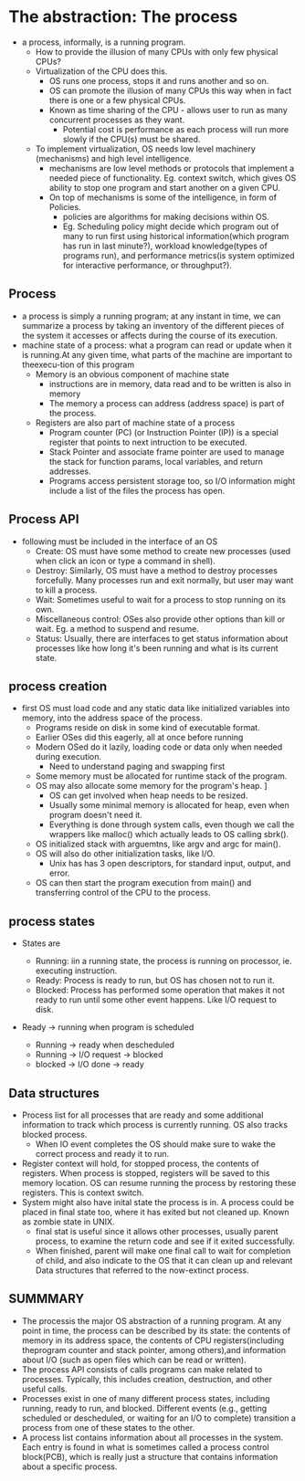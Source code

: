 # The abstraction: The process

- a process, informally, is a running program.
    - How to provide the illusion of many CPUs with only few physical CPUs?
    - Virtualization of the CPU does this. 
        - OS runs one process, stops it and runs another and so on.
        - OS can promote the illusion of many CPUs this way when in fact there is one or a few physical CPUs.
        - Known as time sharing of the CPU - allows user to run as many concurrent processes as they want.
            - Potential cost is performance as each process will run more slowly if the CPU(s) must be shared.
    - To implement virtualization, OS needs low level machinery (mechanisms) and high level intelligence.
        - mechanisms are low level methods or protocols that implement a needed piece of functionality. Eg. context switch, which gives OS ability to stop one program and start another on a given CPU.
        - On top of mechanisms is some of the intelligence, in form of Policies.
            - policies are algorithms for making decisions within OS. 
            - Eg. Scheduling policy might decide which program out of many to run first using historical information(which program has run in last minute?), workload knowledge(types of programs run), and performance metrics(is system optimized for interactive performance, or throughput?).
        
## Process
- a process is simply a running program; at any instant in time, we can summarize a process by taking an inventory of the different pieces of the system it accesses or affects during the course of its execution.
- machine state of a process: what a program can read or update when it is running.At any given time, what parts of the machine are important to theexecu-tion of this program
    - Memory is an obvious component of machine state
        - instructions are in memory, data read and to be written is also in memory
        - The memory a process can address (address space) is part of the process. 
    - Registers are also part of machine state of a process
        - Program counter (PC) (or Instruction Pointer (IP)) is a special register that points to next intruction to be executed. 
        - Stack Pointer and associate frame pointer are used to manage the stack for function params, local variables, and return addresses.
        - Programs access persistent storage too, so I/O information might include a list of the files the process has open.

## Process API
- following must be included in the interface of an OS
    - Create: OS must have some method to create new processes (used when click an icon or type a command in shell).
    - Destroy: Similarly, OS must have a method to destroy processes forcefully. Many processes run and exit normally, but user may want to kill a process.
    - Wait: Sometimes useful to wait for a process to stop running on its own.
    - Miscellaneous control: OSes also provide other options than kill or wait. Eg. a method to suspend and resume.
    - Status: Usually, there are interfaces to get status information about processes like how long it's been running and what is its current state.

## process creation
- first OS must load code and any static data like initialized variables into memory, into the address space of the process. 
    - Programs reside on disk in some kind of executable format.
    - Earlier OSes did this eagerly, all at once before running
    - Modern OSed do it lazily, loading code or data only when needed during execution.
        - Need to understand paging and swapping first
    - Some memory must be allocated for runtime stack of the program. 
    - OS may also allocate some memory for the program's heap. ]
        - OS can get involved when heap needs to be resized.
        - Usually some minimal memory is allocated for heap, even when program doesn't need it.
        - Everything is done through system calls, even though we call the wrappers like malloc() which actually leads to OS calling sbrk().
    - OS initialized stack with arguemtns, like argv and argc for main().
    - OS will also do other initialization tasks, like I/O. 
        - Unix has has 3 open descriptors, for standard input, output, and error. 
    - OS can then start the program execution from main() and transferring control of the CPU to the process. 

## process states
- States are
    - Running: iin a running state, the process is running on processor, ie. executing instruction.
    - Ready: Process is ready to run, but OS has chosen not to run it.
    - Blocked: Process has performed some operation that makes it not ready to run until some other event happens. Like I/O request to disk.

- Ready -> running  when program is scheduled
    - Running -> ready when descheduled
    - Running -> I/O request -> blocked
    - blocked -> I/O done -> ready
 
## Data structures
- Process list for all processes that are ready and some additional information to track which process is currently running. OS also tracks blocked process.
    - When IO event completes the OS should make sure to wake the correct process and ready it to run. 
- Register context will hold, for stopped process, the contents of registers. When process is stopped, registers will be saved to this memory location. OS can resume running the process by restoring these registers. This is context switch.
- System might also have inital state the process is in. A process could be placed in final state too, where it has exited but not cleaned up. Known as zombie state in UNIX.
    - final stat is useful since it allows other processes, usually parent process, to examine the return code and see if it exited successfully.
    - When finished, parent will make one final call to wait for completion of child, and also indicate to the OS that it can clean up and relevant Data structures that referred to the now-extinct process.

## SUMMMARY
- The processis the major OS abstraction of a running program. At any point in time, the process can be described by its state: the contents of memory in its address space, the contents of CPU registers(including theprogram counter and stack pointer, among others),and information about I/O (such as open files which can be read or written).
- The process API consists of calls programs can make related to processes. Typically, this includes creation, destruction, and other useful calls.
- Processes exist in one of many different process states, including running, ready to run, and blocked. Different events (e.g., getting scheduled or descheduled, or waiting for an I/O to complete) transition a process from one of these states to the other.
- A process list contains information about all processes in the system. Each entry is found in what is sometimes called a process control block(PCB), which is really just a structure that contains information about a specific process.

